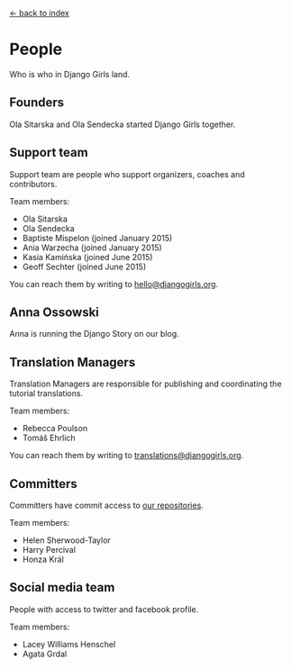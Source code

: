 [<- back to index](../README.md)

# People

Who is who in Django Girls land.

## Founders

Ola Sitarska and Ola Sendecka started Django Girls together.

## Support team

Support team are people who support organizers, coaches and contributors. 

Team members:

- Ola Sitarska
- Ola Sendecka
- Baptiste Mispelon (joined January 2015)
- Ania Warzecha (joined January 2015)
- Kasia Kamińska (joined June 2015)
- Geoff Sechter (joined June 2015)

You can reach them by writing to hello@djangogirls.org.

## Anna Ossowski

Anna is running the Django Story on our blog.

## Translation Managers

Translation Managers are responsible for publishing and coordinating the tutorial translations. 

Team members:

- Rebecca Poulson
- Tomáš Ehrlich

You can reach them by writing to translations@djangogirls.org.

## Committers 

Committers have commit access to [our repositories](https://github.com/DjangoGirls).

Team members:

- Helen Sherwood-Taylor
- Harry Percival
- Honza Král

## Social media team

People with access to twitter and facebook profile.

Team members:

- Lacey Williams Henschel
- Agata Grdal 
